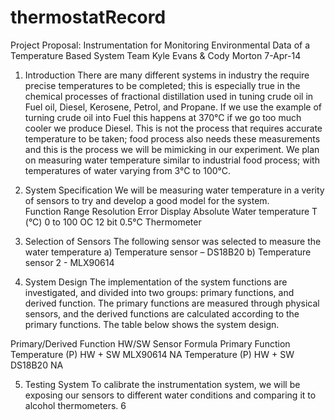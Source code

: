thermostatRecord
================
Project Proposal:
Instrumentation for Monitoring Environmental Data of a Temperature Based System
Team Kyle Evans & Cody Morton 
7-Apr-14
1.	Introduction
There are many different systems in industry the require precise temperatures to be completed; this is especially true in the chemical processes of fractional distillation used in tuning crude oil in Fuel oil, Diesel, Kerosene, Petrol, and Propane. If we use the example of turning crude oil into Fuel this happens at 370°C if we go too much cooler we produce Diesel. This is not the process that requires accurate temperature to be taken; food process also needs these measurements and this is the process we will be mimicking in our experiment. We plan on measuring water temperature similar to industrial food process; with temperatures of water varying from 3°C to 100°C.   
2.	System Specification
We will be measuring water temperature in a verity of sensors to try and develop a good model for the system.     
Function	Range	Resolution	Error	Display
Absolute Water temperature T (°C)	0 to 100 OC	12 bit
	0.5°C	Thermometer

3.	Selection of Sensors 
The following sensor was selected to measure the water temperature 
a)	Temperature sensor – DS18B20
b)	Temperature sensor 2 - MLX90614
4.	System Design
The implementation of the system functions are investigated, and divided into two groups: primary functions, and derived function. The primary functions are measured through physical sensors, and the derived functions are calculated according to the primary functions. The table below shows the system design.


Primary/Derived	Function	HW/SW	Sensor	Formula
Primary Function	Temperature (P)	HW + SW	MLX90614	NA
	Temperature (P)	HW + SW	DS18B20	NA

5.	Testing System
To calibrate the instrumentation system, we will be exposing our sensors to different water conditions and comparing it to alcohol thermometers. 
6
